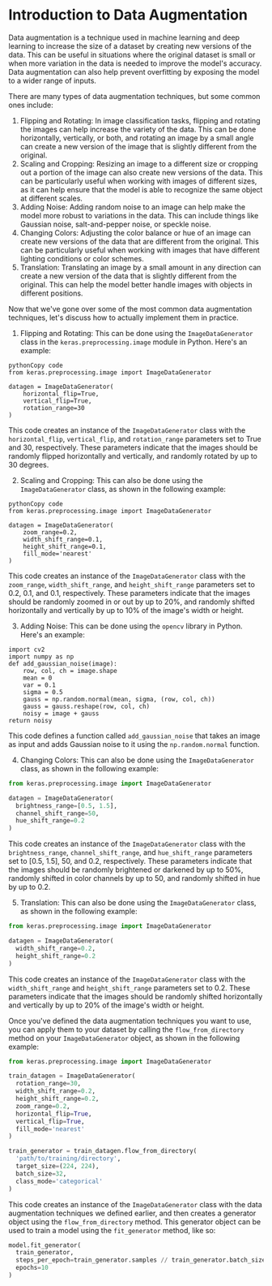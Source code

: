 # Introduction to Data Augmentation

Data augmentation is a technique used in machine learning and deep learning to increase the size of a dataset by creating new versions of the data. This can be useful in situations where the original dataset is small or when more variation in the data is needed to improve the model's accuracy. Data augmentation can also help prevent overfitting by exposing the model to a wider range of inputs.

There are many types of data augmentation techniques, but some common ones include:

1. Flipping and Rotating: In image classification tasks, flipping and rotating the images can help increase the variety of the data. This can be done horizontally, vertically, or both, and rotating an image by a small angle can create a new version of the image that is slightly different from the original.
2. Scaling and Cropping: Resizing an image to a different size or cropping out a portion of the image can also create new versions of the data. This can be particularly useful when working with images of different sizes, as it can help ensure that the model is able to recognize the same object at different scales.
3. Adding Noise: Adding random noise to an image can help make the model more robust to variations in the data. This can include things like Gaussian noise, salt-and-pepper noise, or speckle noise.
4. Changing Colors: Adjusting the color balance or hue of an image can create new versions of the data that are different from the original. This can be particularly useful when working with images that have different lighting conditions or color schemes.
5. Translation: Translating an image by a small amount in any direction can create a new version of the data that is slightly different from the original. This can help the model better handle images with objects in different positions.

Now that we've gone over some of the most common data augmentation techniques, let's discuss how to actually implement them in practice.

1. Flipping and Rotating: This can be done using the `ImageDataGenerator` class in the `keras.preprocessing.image` module in Python. Here's an example:

```
pythonCopy code
from keras.preprocessing.image import ImageDataGenerator

datagen = ImageDataGenerator(
    horizontal_flip=True,
    vertical_flip=True,
    rotation_range=30
)
```

This code creates an instance of the `ImageDataGenerator` class with the `horizontal_flip`, `vertical_flip`, and `rotation_range` parameters set to True and 30, respectively. These parameters indicate that the images should be randomly flipped horizontally and vertically, and randomly rotated by up to 30 degrees.

2. Scaling and Cropping: This can also be done using the `ImageDataGenerator` class, as shown in the following example:

```
pythonCopy code
from keras.preprocessing.image import ImageDataGenerator

datagen = ImageDataGenerator(
    zoom_range=0.2,
    width_shift_range=0.1,
    height_shift_range=0.1,
    fill_mode='nearest'
)
```

This code creates an instance of the `ImageDataGenerator` class with the `zoom_range`, `width_shift_range`, and `height_shift_range` parameters set to 0.2, 0.1, and 0.1, respectively. These parameters indicate that the images should be randomly zoomed in or out by up to 20%, and randomly shifted horizontally and vertically by up to 10% of the image's width or height.

3. Adding Noise: This can be done using the `opencv` library in Python. Here's an example:

```
import cv2 
import numpy as np 
def add_gaussian_noise(image):
	row, col, ch = image.shape
	mean = 0
	var = 0.1
	sigma = 0.5
	gauss = np.random.normal(mean, sigma, (row, col, ch))
	gauss = gauss.reshape(row, col, ch)
	noisy = image + gauss
return noisy
```

This code defines a function called `add_gaussian_noise` that takes an image as input and adds Gaussian noise to it using the `np.random.normal` function.

4. Changing Colors: This can also be done using the `ImageDataGenerator` class, as shown in the following example:

```python
from keras.preprocessing.image import ImageDataGenerator

datagen = ImageDataGenerator(
  brightness_range=[0.5, 1.5],
  channel_shift_range=50,
  hue_shift_range=0.2
)
```

This code creates an instance of the `ImageDataGenerator` class with the `brightness_range`, `channel_shift_range`, and `hue_shift_range` parameters set to [0.5, 1.5], 50, and 0.2, respectively. These parameters indicate that the images should be randomly brightened or darkened by up to 50%, randomly shifted in color channels by up to 50, and randomly shifted in hue by up to 0.2.

5. Translation: This can also be done using the `ImageDataGenerator` class, as shown in the following example:

```python
from keras.preprocessing.image import ImageDataGenerator

datagen = ImageDataGenerator(
  width_shift_range=0.2,
  height_shift_range=0.2
)
```

This code creates an instance of the `ImageDataGenerator` class with the `width_shift_range` and `height_shift_range` parameters set to 0.2. These parameters indicate that the images should be randomly shifted horizontally and vertically by up to 20% of the image's width or height.

Once you've defined the data augmentation techniques you want to use, you can apply them to your dataset by calling the `flow_from_directory` method on your `ImageDataGenerator` object, as shown in the following example:

```python
from keras.preprocessing.image import ImageDataGenerator

train_datagen = ImageDataGenerator(
  rotation_range=30,
  width_shift_range=0.2,
  height_shift_range=0.2,
  zoom_range=0.2,
  horizontal_flip=True,
  vertical_flip=True,
  fill_mode='nearest'
)

train_generator = train_datagen.flow_from_directory(
  'path/to/training/directory',
  target_size=(224, 224),
  batch_size=32,
  class_mode='categorical'
)
```

This code creates an instance of the `ImageDataGenerator` class with the data augmentation techniques we defined earlier, and then creates a generator object using the `flow_from_directory` method. This generator object can be used to train a model using the `fit_generator` method, like so:

```python
model.fit_generator(
  train_generator,
  steps_per_epoch=train_generator.samples // train_generator.batch_size,
  epochs=10
)
```

